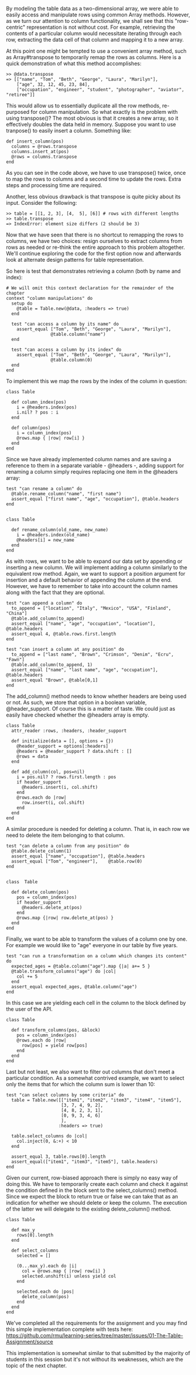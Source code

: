 
By modeling the table data as a two-dimensional array, we were able to easily access and manipulate rows using common Array methods. However, as we turn our attention to column functionality, we shall see that this "row-centric" representation is not without cost. For example, retrieving the contents of a particular column would necessitate iterating through each row, extracting the data cell of that column and mapping it to a new array. 

At this point one might be tempted to use a convenient array method, such as Array#transpose to temporarily remap the rows as columns. Here is a quick demonstration of what this method accomplishes:

    >> @data.transpose
    => [["name", "Tom", "Beth", "George", "Laura", "Marilyn"],
        ["age", 32, 12, 45, 23, 84],
        ["occupation", "engineer", "student", "photographer", "aviator", "retiree"]]
      
This would allow us to essentially duplicate all the row methods, re-purposed for column manipulation. So what exactly is the problem with using transpose()? The most obvious is that it creates a new array, so it effectively doubles the data held in memory. Suppose you want to use tranpose() to easily insert a column. Something like:

    def insert_column(pos)
      columns = @rows.transpose
      columns.insert_at(pos)
      @rows = columns.transpose
    end

As you can see in the code above, we have to use transpose() twice, once to map the rows to columns and a second time to update the rows. Extra steps and processing time are required.

Another, less obvious drawback is that transpose is quite picky about its input. Consider the following:

    >> table = [[1, 2, 3], [4,  5], [6]] # rows with different lengths 
    >> table.transpose
    => IndexError: element size differs (2 should be 3)

Now that we have seen that there is no shortcut to remapping the rows to columns, we have two choices: resign ourselves to extract columns from rows as needed or re-think the entire approach to this problem altogether. We'll continue exploring the code for the first option now and afterwards look at alternate design patterns for table representation.

So here is test that demonstrates retrieving a column (both by name and index):

    # We will omit this context declaration for the remainder of the chapter
    context "column manipulations" do
      setup do
        @table = Table.new(@data, :headers => true)
      end
    
      test "can access a column by its name" do
        assert_equal ["Tom", "Beth", "George", "Laura", "Marilyn"],
                     @table.column("name")
      end
    
      test "can access a column by its index" do
        assert_equal ["Tom", "Beth", "George", "Laura", "Marilyn"],
                     @table.column(0)
      end
    end

To implement this we map the rows by the index of the column in question:

    class Table
    
      def column_index(pos)
        i = @headers.index(pos)
        i.nil? ? pos : i
      end
  
      def column(pos)
        i = column_index(pos)
        @rows.map { |row| row[i] }
      end
    end 
 
Since we have already implemented column names and are saving a reference to them in a separate variable - @headers -, adding support for renaming a column simply requires replacing one item in the @headers array:
 
    test "can rename a column" do
      @table.rename_column("name", "first name")
      assert_equal ["first name", "age", "occupation"], @table.headers
    end

    
    class Table

      def rename_column(old_name, new_name)
        i = @headers.index(old_name)
        @headers[i] = new_name
      end
    end
 
As with rows, we want to be able to expand our data set by appending or inserting a new column. We will implement adding a column similarly to the equivalent row method. Again, we want to support a position argument for insertion and a default behavior of appending the column at the end. However, we have to remember to take into account the column names along with the fact that they are optional.
 
    test "can append a column" do
      to_append = ["location", "Italy", "Mexico", "USA", "Finland", "China"]
      @table.add_column(to_append)
      assert_equal ["name", "age", "occupation", "location"], @table.headers
      assert_equal 4, @table.rows.first.length
    end
    
    test "can insert a column at any position" do
      to_append = ["last name", "Brown", "Crimson", "Denim", "Ecru", "Fawn"]
      @table.add_column(to_append, 1)
      assert_equal ["name", "last name", "age", "occupation"], @table.headers
      assert_equal "Brown", @table[0,1]
    end
    
The add\_column() method needs to know whether headers are being used or not. As such, we store that option in a boolean variable, @header_support. Of course this is a matter of taste. We could just as easily have checked whether the @headers array is empty.
    
    class Table
      attr_reader :rows, :headers, :header_support
      
      def initialize(data = [], options = {})
        @header_support = options[:headers]
        @headers = @header_support ? data.shift : []
        @rows = data
      end

      def add_column(col, pos=nil)
        i = pos.nil? ? rows.first.length : pos
        if header_support
          @headers.insert(i, col.shift)
        end
        @rows.each do |row|
          row.insert(i, col.shift)
        end
      end
    end


A similar procedure is needed for deleting a column. That is, in each row we need to delete the item belonging to that column.

    test "can delete a column from any position" do
      @table.delete_column(1)
      assert_equal ["name", "occupation"], @table.headers
      assert_equal ["Tom", "engineer"],    @table.row(0)
    end


    class  Table

      def delete_column(pos)
        pos = column_index(pos)
        if header_support
          @headers.delete_at(pos)
        end
        @rows.map {|row| row.delete_at(pos) }
      end
    end

Finally, we want to be able to transform the values of a column one by one. For example we would like to "age" everyone in our table by five years.

    test "can run a transformation on a column which changes its content" do
      expected_ages = @table.column("age").map {|a| a+= 5 }
      @table.transform_columns("age") do |col|
        col += 5
      end
      assert_equal expected_ages, @table.column("age")
    end
 
In this case we are yielding each cell in the column to the block defined by the user of the API.
    
    class Table
  
      def transform_columns(pos, &block)
        pos = column_index(pos)
        @rows.each do |row|
          row[pos] = yield row[pos]
        end
      end
    end

Last but not least, we also want to filter out columns that don't meet a particular condition. As a somewhat contrived example, we want to select only the items that for which the column sum is lower than 10:

    test "can select columns by some criteria" do
      table = Table.new([["item1", "item2", "item3", "item4", "item5"],
                         [3, 7, 4, 9, 2],
                         [4, 8, 2, 3, 1],
                         [0, 9, 3, 4, 6]
                         ],
                        :headers => true)
    
      table.select_columns do |col|
        col.inject(0, &:+) < 10
      end
    
      assert_equal 3, table.rows[0].length
      assert_equal(["item1", "item3", "item5"], table.headers)
    end
  
Given our current, row-biased approach there is simply no easy way of doing this. We have to temporarily create each column and check it against the condition defined in the block sent to the select\_columns() method. Since we expect the block to return true or false we can take that as an indication for whether we should delete or keep the column. The execution of the latter we will delegate to the existing delete_column() method.
    
    class Table

      def max_y
        rows[0].length
      end

      def select_columns
        selected = []

        (0...max_y).each do |i|
          col = @rows.map { |row| row[i] }
          selected.unshift(i) unless yield col
        end

        selected.each do |pos|
          delete_column(pos)
        end
      end
    end

We've completed all the requirements for the assignment and you may find this simple implementation complete with tests here: https://github.com/rmu/learning-series/tree/master/issues/01-The-Table-Assignment/source

This implementation is somewhat similar to that submitted by the majority of students in this session but it's not without its weaknesses, which are the topic of the next chapter.

